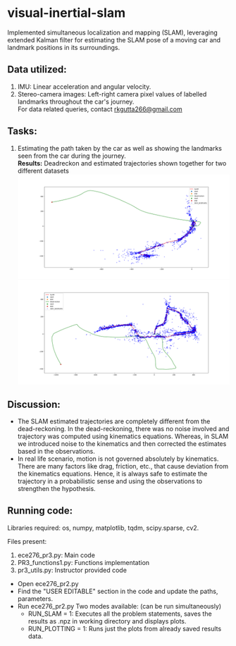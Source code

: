 # visual-inertial-slam
Implemented simultaneous localization and mapping (SLAM), leveraging extended Kalman filter for estimating the SLAM pose of a moving car and landmark positions in its surroundings.

## Data utilized:
1. IMU: Linear acceleration and angular velocity.
2. Stereo-camera images: Left-right camera pixel values of labelled landmarks throughout the car's journey.
<br>For data related queries, contact rkgutta266@gmail.com

## Tasks:
1. Estimating the path taken by the car as well as showing the landmarks seen from the car during the journey. <br>
**Results:** Deadreckon and estimated trajectories shown together for two different datasets <br>
![Dataset 3](/plots_images/data3_v1_w0001_pix25.png) <br>
![Dataset 10](/plots_images/data10_v1_w0001_pix25.png)

## Discussion:
* The SLAM estimated trajectories are completely different from the dead-reckoning. In the dead-reckoning, there was
no noise involved and trajectory was computed using kinematics equations. Whereas, in SLAM we introduced noise
to the kinematics and then corrected the estimates based in the observations.
* In real life scenario, motion is not governed absolutely by kinematics. There are many factors like drag, friction, etc.,
that cause deviation from the kinematics equations. Hence, it is always safe to estimate the trajectory in a probabilistic
sense and using the observations to strengthen the hypothesis.

## Running code:
Libraries required: os, numpy, matplotlib, tqdm, scipy.sparse, cv2.

Files present: 
1. ece276_pr3.py: Main code
2. PR3_functions1.py: Functions implementation
3. pr3_utils.py: Instructor provided code

* Open ece276_pr2.py
* Find the "USER EDITABLE" section in the code and update the paths, parameters.
* Run ece276_pr2.py
 Two modes available: (can be run simultaneously)
	- RUN_SLAM = 1: Executes all the problem statements, saves the results as .npz in working directory and displays plots. <br>
	- RUN_PLOTTING = 1: Runs just the plots from already saved results data.

